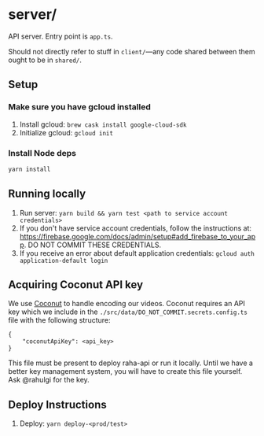# server/

API server. Entry point is `app.ts`.

Should not directly refer to stuff in `client/`—any code shared between them
ought to be in `shared/`.

## Setup

### Make sure you have gcloud installed

1.  Install gcloud: `brew cask install google-cloud-sdk`
1.  Initialize gcloud: `gcloud init`

### Install Node deps

```bash
yarn install
```

## Running locally

1.  Run server: `yarn build && yarn test <path to service account credentials>`
1.  If you don't have service account credentials, follow the instructions at:
    https://firebase.google.com/docs/admin/setup#add_firebase_to_your_app. DO NOT
    COMMIT THESE CREDENTIALS.
1.  If you receive an error about default application credentials:
    `gcloud auth application-default login`

## Acquiring Coconut API key

We use [Coconut](https://app.coconut.co) to handle encoding our videos. Coconut
requires an API key which we include in the `./src/data/DO_NOT_COMMIT.secrets.config.ts`
file with the following structure:

```
{
    "coconutApiKey": <api_key>
}
```

This file must be present to deploy raha-api or run it locally. Until we have
a better key management system, you will have to create this file yourself.
Ask @rahulgi for the key.

## Deploy Instructions

1.  Deploy: `yarn deploy-<prod/test>`

